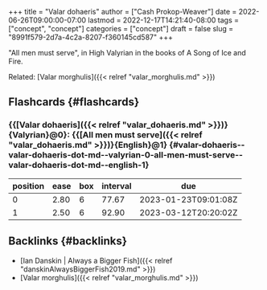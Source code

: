 +++
title = "Valar dohaeris"
author = ["Cash Prokop-Weaver"]
date = 2022-06-26T09:00:00-07:00
lastmod = 2022-12-17T14:21:40-08:00
tags = ["concept", "concept"]
categories = ["concept"]
draft = false
slug = "8991f579-2d7a-4c2a-8207-f360145cd587"
+++

"All men must serve", in High Valyrian in the books of A Song of Ice and Fire.

Related: [Valar morghulis]({{< relref "valar_morghulis.md" >}})


## Flashcards {#flashcards}


### {{[Valar dohaeris]({{< relref "valar_dohaeris.md" >}})}{Valyrian}@0}: {{[All men must serve]({{< relref "valar_dohaeris.md" >}})}{English}@1} {#valar-dohaeris--valar-dohaeris-dot-md--valyrian-0-all-men-must-serve--valar-dohaeris-dot-md--english-1}

| position | ease | box | interval | due                  |
|----------|------|-----|----------|----------------------|
| 0        | 2.80 | 6   | 77.67    | 2023-01-23T09:01:08Z |
| 1        | 2.50 | 6   | 92.90    | 2023-03-12T20:20:02Z |


## Backlinks {#backlinks}

-   [Ian Danskin | Always a Bigger Fish]({{< relref "danskinAlwaysBiggerFish2019.md" >}})
-   [Valar morghulis]({{< relref "valar_morghulis.md" >}})
